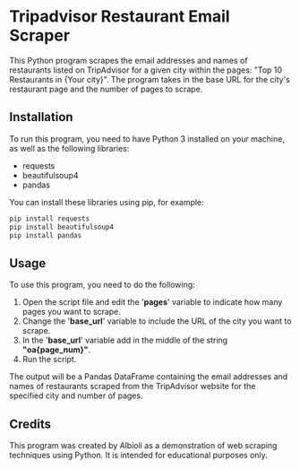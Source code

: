 # Tripadvisor Restaurant Email Scraper

This Python program scrapes the email addresses and names of restaurants listed on TripAdvisor for a given city within the pages: "Top 10 Restaurants in {Your city}". The program takes in the base URL for the city's restaurant page and the number of pages to scrape.

## Installation
To run this program, you need to have Python 3 installed on your machine, as well as the following libraries:

- requests
- beautifulsoup4
- pandas

You can install these libraries using pip, for example:

```python
pip install requests
pip install beautifulsoup4
pip install pandas
```

## Usage
To use this program, you need to do the following:

1. Open the script file and edit the '__pages__' variable to indicate how many pages you want to scrape.
2. Change the '__base_url__' variable to include the URL of the city you want to scrape.
3. In the '__base_url__' variable add in the middle of the string __"oa{page_num}"__.
4. Run the script.

The output will be a Pandas DataFrame containing the email addresses and names of restaurants scraped from the TripAdvisor website for the specified city and number of pages.

## Credits
This program was created by Albioli as a demonstration of web scraping techniques using Python. It is intended for educational purposes only.
